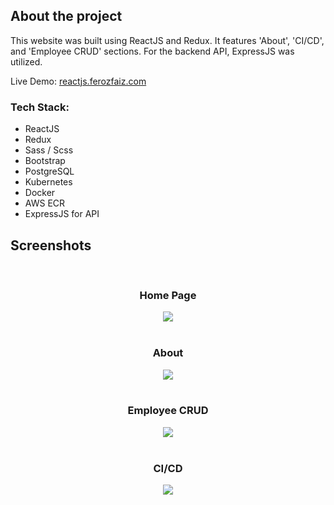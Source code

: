 ## About the project

This website was built using ReactJS and Redux. It features 'About', 'CI/CD', and 'Employee CRUD' sections. For the backend API, ExpressJS was utilized.

Live Demo: <a href='https://reactjs.ferozfaiz.com/'>reactjs.ferozfaiz.com</a>

### Tech Stack:

- ReactJS
- Redux
- Sass / Scss
- Bootstrap
- PostgreSQL
- Kubernetes
- Docker
- AWS ECR
- ExpressJS for API

## Screenshots

<br>
<h3 align='center'>Home Page</h3>
<div align='center'>
<img src='reactjs-uipublic/assets/images/reactjs_home.png'/>
</div>
<br>
<h3 align='center'>About</h3>
<div align='center'>
<img src='reactjs-uipublic/assets/images/reactjs_about.png'/>
</div>
<br>
<h3 align='center'>Employee CRUD</h3>
<div align='center'>
<img src='reactjs-uipublic/assets/images/reactjs_crud.png'/>
</div>
<br>
<h3 align='center'>CI/CD</h3>
<div align='center'>
<img src='reactjs-uipublic/assets/images/reactjs_ci_cd.png'/>
</div>
